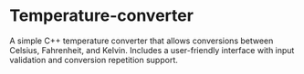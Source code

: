 # Temperature-converter
A simple C++ temperature converter that allows conversions between Celsius, Fahrenheit, and Kelvin. Includes a user-friendly interface with input validation and conversion repetition support.
